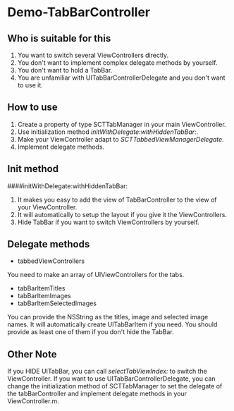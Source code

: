 # Demo-TabBarController

## Who is suitable for this

1. You want to switch several ViewControllers directly.
2. You don't want to implement complex delegate methods by yourself.
3. You don't want to hold a TabBar.
4. You are unfamiliar with UITabBarControllerDelegate and you don't want to use it.

## How to use

1. Create a property of type SCTTabManager  in your main ViewController.
2. Use initialization method *initWithDelegate:withHiddenTabBar:*.
3. Make your ViewController adapt to *SCTTabbedViewManagerDelegate*.
4. Implement delegate methods.

## Init method

####initWithDelegate:withHiddenTabBar:

1. It makes you easy to add the view of TabBarController to the view of your ViewController.
2. It will automatically to setup the layout if you give it the ViewControllers.
3. Hide TabBar if you want to switch ViewControllers by yourself.

## Delegate methods

  - tabbedViewControllers

You need to make an array of UIViewControllers for the tabs.

  - tabBarItemTitles
  - tabBarItemImages
  - tabBarItemSelectedImages

You can provide the NSString as the titles, image and selected image names. It will automatically create UITabBarItem if you need.
You should provide as least one of them if you don't hide the TabBar.

## Other Note

If you HIDE UITabBar, you can call *selectTabViewIndex:* to switch the ViewController.
If you want to use UITabBarControllerDelegate, you can change the initialization method of SCTTabManager to set the delegate of the tabBarController and implement delegate methods in your ViewController.m.
